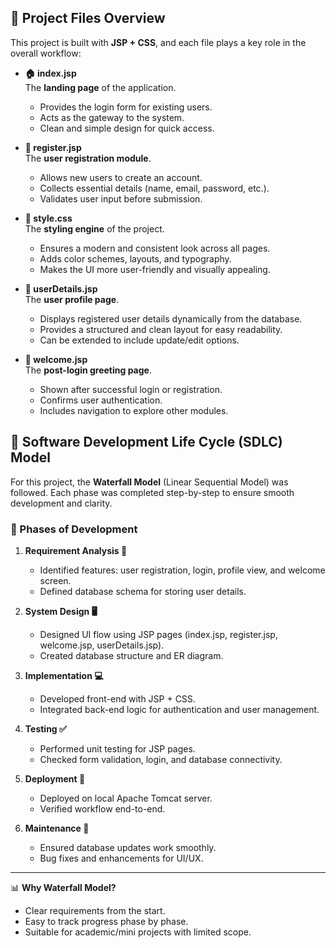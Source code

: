 ## 📂 Project Files Overview  

This project is built with **JSP + CSS**, and each file plays a key role in the overall workflow:  

- **🏠 index.jsp**  
  The **landing page** of the application.  
  - Provides the login form for existing users.  
  - Acts as the gateway to the system.  
  - Clean and simple design for quick access.  

- **📝 register.jsp**  
  The **user registration module**.  
  - Allows new users to create an account.  
  - Collects essential details (name, email, password, etc.).  
  - Validates user input before submission.  

- **🎨 style.css**  
  The **styling engine** of the project.  
  - Ensures a modern and consistent look across all pages.  
  - Adds color schemes, layouts, and typography.  
  - Makes the UI more user-friendly and visually appealing.  

- **👤 userDetails.jsp**  
  The **user profile page**.  
  - Displays registered user details dynamically from the database.  
  - Provides a structured and clean layout for easy readability.  
  - Can be extended to include update/edit options.  

- **🎉 welcome.jsp**  
  The **post-login greeting page**.  
  - Shown after successful login or registration.  
  - Confirms user authentication.  
  - Includes navigation to explore other modules.  





## 🔄 Software Development Life Cycle (SDLC) Model  

For this project, the **Waterfall Model** (Linear Sequential Model) was followed. Each phase was completed step-by-step to ensure smooth development and clarity.  

### 📌 Phases of Development  

1. **Requirement Analysis 📝**  
   - Identified features: user registration, login, profile view, and welcome screen.  
   - Defined database schema for storing user details.  

2. **System Design 🖥️**  
   - Designed UI flow using JSP pages (index.jsp, register.jsp, welcome.jsp, userDetails.jsp).  
   - Created database structure and ER diagram.  

3. **Implementation 💻**  
   - Developed front-end with JSP + CSS.  
   - Integrated back-end logic for authentication and user management.  

4. **Testing ✅**  
   - Performed unit testing for JSP pages.  
   - Checked form validation, login, and database connectivity.  

5. **Deployment 🚀**  
   - Deployed on local Apache Tomcat server.  
   - Verified workflow end-to-end.  

6. **Maintenance 🔧**  
   - Ensured database updates work smoothly.  
   - Bug fixes and enhancements for UI/UX.  

---

📊 **Why Waterfall Model?**  
- Clear requirements from the start.  
- Easy to track progress phase by phase.  
- Suitable for academic/mini projects with limited scope.  
